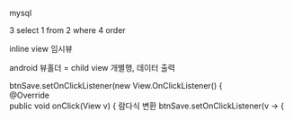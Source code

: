 mysql

3 select
1 from
2 where
4 order

inline view  임시뷰


android 
뷰홀더 = child view 개별행, 데이터 출력




btnSave.setOnClickListener(new View.OnClickListener() {  
    @Override  
    public void onClick(View v) {
람다식 변환
btnSave.setOnClickListener(v -> {